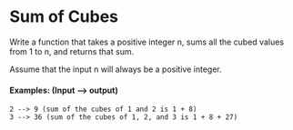 # Sum of Cubes

Write a function that takes a positive integer n, sums all the cubed values from 1 to n, and returns that sum.

Assume that the input n will always be a positive integer.

#### Examples: (Input --> output)

```
2 --> 9 (sum of the cubes of 1 and 2 is 1 + 8)
3 --> 36 (sum of the cubes of 1, 2, and 3 is 1 + 8 + 27)
```